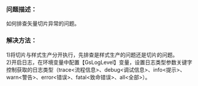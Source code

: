 ### 问题描述： ###

如何排查矢量切片异常的问题。


### 解决方法： ###
1)将切片与样式生产分开执行，先排查是样式生产的问题还是切片的问题。  
2)开启日志，在环境变量中配置【GsLogLevel】变量，设置日志类型参数关键字控制获取的日志类型（trace<流程信息>、debug<调试信息>、info<提示>、warn<警告>、error<错误>、fatal<致命错误>、all<全部>）。

